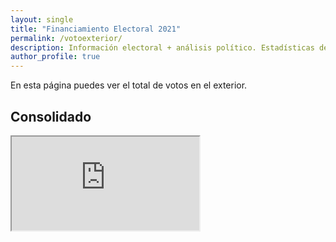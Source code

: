 ```yaml
---
layout: single
title: "Financiamiento Electoral 2021"
permalink: /votoexterior/
description: Información electoral + análisis político. Estadísticas de voto en el exterior
author_profile: true
---
```


En esta página puedes ver el total de votos en el exterior.
## Consolidado





<iframe src="https://docs.google.com/spreadsheets/d/e/2PACX-1vT0Z9MXi7G5YFcb-Q_Q8b3afMIQAZm82dQv23rqMiKcsVu3Bw0CTv-oh1MlFQAe3e9cnQULSBDfkjoX/pubhtml?gid=0&amp;single=true&amp;widget=true&amp;headers=false"></iframe>
